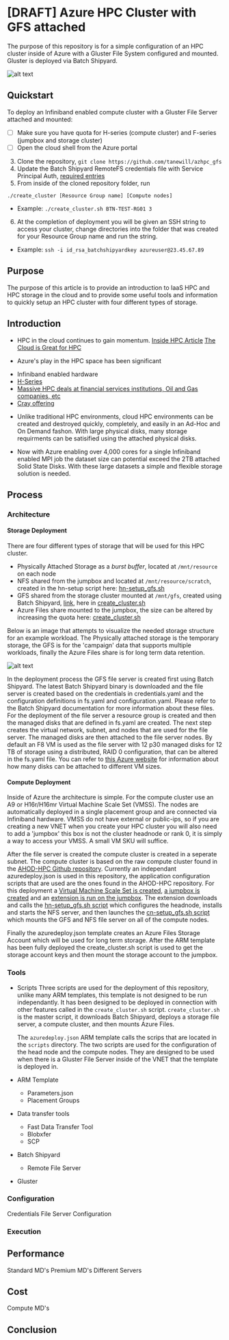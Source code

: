 # [DRAFT] Azure HPC Cluster with GFS attached
The purpose of this repository is for a simple configuration of an HPC cluster inside of Azure with a Gluster File System configured and mounted. Gluster is deployed via Batch Shipyard.

![alt text](https://github.com/tanewill/azhpc_gfs/blob/master/support/azhpc_gfs_arch.png)

## Quickstart
To deploy an Infiniband enabled compute cluster with a Gluster File Server attached and mounted:
- [ ]  Make sure you have quota for H-series (compute cluster) and F-series (jumpbox and storage cluster)
- [ ] Open the cloud shell from the Azure portal
3. Clone the repository, `git clone https://github.com/tanewill/azhpc_gfs`
4. Update the Batch Shipyard RemoteFS credentials file with Service Principal Auth, [required entries](https://github.com/tanewill/azhpc_gfs/blob/master/credentials.yaml)
5. From inside of the cloned repository folder, run 
```shell
./create_cluster [Resource Group name] [Compute nodes]
```
* Example: `./create_cluster.sh BTN-TEST-RG01 3`

6. At the completion of deployment you will be given an SSH string to access your cluster, change directories into the folder that was created for your Resource Group name and run the string.
* Example: `ssh -i id_rsa_batchshipyardkey azureuser@23.45.67.89`

## Purpose
The purpose of this article is to provide an introduction to IaaS HPC and HPC storage in the cloud and to provide some useful tools and information to quickly setup an HPC cluster with four different types of storage.

## Introduction
- HPC in the cloud continues to gain momentum. 
[Inside HPC Article](https://insidehpc.com/2017/03/long-rise-hpc-cloud/)
[The Cloud is Great for HPC](https://www.theregister.co.uk/2017/06/16/the_cloud_is_great_for_hpc_discuss/)
		
- Azure's play in the HPC space has been significant
* Infiniband enabled hardware
* [H-Series](https://azure.microsoft.com/en-us/blog/availability-of-h-series-vms-in-microsoft-azure/)
* [Massive HPC deals at financial services institutions, Oil and Gas companies, etc](https://www.forbes.com/sites/alexkonrad/2017/10/30/chevron-partners-with-microsoft-in-cloud/)
* [Cray offering](https://www.cray.com/solutions/supercomputing-as-a-service/cray-in-azure)
		
- Unlike traditional HPC environments, cloud HPC environments can be created and destroyed quickly, completely, and easily in an Ad-Hoc and On Demand fashon. With large physical disks, many storage requirments can be satisified using the attached physical disks.
	
- Now with Azure enabling over 4,000 cores for a single Infiniband enabled MPI job the dataset size can potential exceed the 2TB attached Solid State Disks. With these large datasets a simple and flexible storage solution is needed.

## Process
### Architecture
#### Storage Deployment
There are four different types of storage that will be used for this HPC cluster. 
- Physically Attached Storage as a *burst buffer*, located at `/mnt/resource` on each node
- NFS shared from the jumpbox and located at `/mnt/resource/scratch`, created in the hn-setup script here: [hn-setup_gfs.sh](https://github.com/tanewill/azhpc_gfs/blob/master/script/hn-setup_gfs.sh#L58-L72)
- GFS shared from the storage cluster mounted at `/mnt/gfs`, created using Batch Shipyard, [link](http://batch-shipyard.readthedocs.io/en/latest/65-batch-shipyard-remote-fs/), here in [create_cluster.sh](https://github.com/tanewill/azhpc_gfs/blob/master/create_cluster.sh#L34-L39)
- Azure Files share mounted to the jumpbox, the size can be altered by increasing the quota here: [create_cluster.sh](https://github.com/tanewill/azhpc_gfs/blob/master/create_cluster.sh#L66)

Below is an image that attempts to visualize the needed storage structure for an example workload. The Physically attached storage is the temporary storage, the GFS is for the 'campaign' data that supports multiple workloads, finally the Azure Files share is for long term data retention.

![alt text](https://github.com/tanewill/azhpc_gfs/blob/master/support/workload_storage_movement.png)

In the deployment process the GFS file server is created first using Batch Shipyard. The latest Batch Shipyard binary is downloaded and the file server is created based on the credentials in credentials.yaml and the configuration definitions in fs.yaml and configuration.yaml. Please refer to the Batch Shipyard documentation for more information about these files. For the deployment of the file server a resource group is created and then the managed disks that are defined in fs.yaml are created. The next step creates the virtual network, subnet, and nodes that are used for the file server. The managed disks are then attached to the file server nodes. By default an F8 VM is used as the file server with 12 p30 managed disks for 12 TB of storage using a distributed, RAID 0 configuration, that can be altered in the fs.yaml file. You can refer to [this Azure website](https://docs.microsoft.com/en-us/azure/virtual-machines/windows/sizes-compute) for information about how many disks can be attached to different VM sizes.

#### Compute Deployment
Inside of Azure the architecture is simple. For the compute cluster use an A9 or H16r/H16mr Virtual Machine Scale Set (VMSS). The nodes are automatically deployed in a single placement group and are connected via Infiniband hardware. VMSS do not have external or public-ips, so if you are creating a new VNET when you create your HPC cluster you will also need to add a 'jumpbox' this box is not the cluster headnode or rank 0, it is simply a way to access your VMSS. A small VM SKU will suffice.

After the file server is created the compute cluster is created in a seperate subnet. The compute cluster is based on the raw compute cluster found in the [AHOD-HPC Github repository](https://github.com/tanewill/AHOD-HPC/). Currently an independant azuredeploy.json is used in this repository, the application configuration scripts that are used are the ones found in the AHOD-HPC repository. For this deployment a [Virtual Machine Scale Set is created](https://github.com/tanewill/azhpc_gfs/blob/master/azuredeploy.json#L298-L350), [a jumpbox is created](https://github.com/tanewill/azhpc_gfs/blob/master/azuredeploy.json#L231-L260) and an [extension is run on the jumpbox](https://github.com/tanewill/azhpc_gfs/blob/master/azuredeploy.json#L261-L288). The extension downloads and calls the [hn-setup_gfs.sh script](https://github.com/tanewill/azhpc_gfs/blob/master/scripts/hn-setup_gfs.sh) which configures the headnode, installs and starts the NFS server, and then launches the [cn-setup_gfs.sh script](https://github.com/tanewill/azhpc_gfs/blob/master/scripts/hn-setup_gfs.sh) which mounts the GFS and NFS file server on all of the compute nodes.

Finally the azuredeploy.json template creates an Azure Files Storage Account which will be used for long term storage. After the ARM template has been fully deployed the create_cluster.sh script is used to get the storage account keys and then mount the storage account to the jumpbox.
    
### Tools
* Scripts
  Three scripts are used for the deployment of this repository, unlike many ARM templates, this template is not designed to be run independantly. It has been designed to be deployed in connection with other features called in the `create_cluster.sh` script. `create_cluster.sh` is the master script, it downloads Batch Shipyard, deploys a storage file server, a compute cluster, and then mounts Azure Files.

  The `azuredeploy.json` ARM template calls the scrips that are located in the `scripts` directory. The two scripts are used for the configuration of the head node and the compute nodes. They are designed to be used when there is a Gluster File Server inside of the VNET that the template is deployed in.
* ARM Template
  - Parameters.json
  - Placement Groups
* Data transfer tools
  - Fast Data Transfer Tool
  - Blobxfer
  - SCP
* Batch Shipyard
  - Remote File Server
* Gluster 

### Configuration
Credentials
File Server Configuration
    
### Execution
	
## Performance
Standard MD's
Premium MD's
Different Servers

## Cost
Compute
MD's
	
## Conclusion

